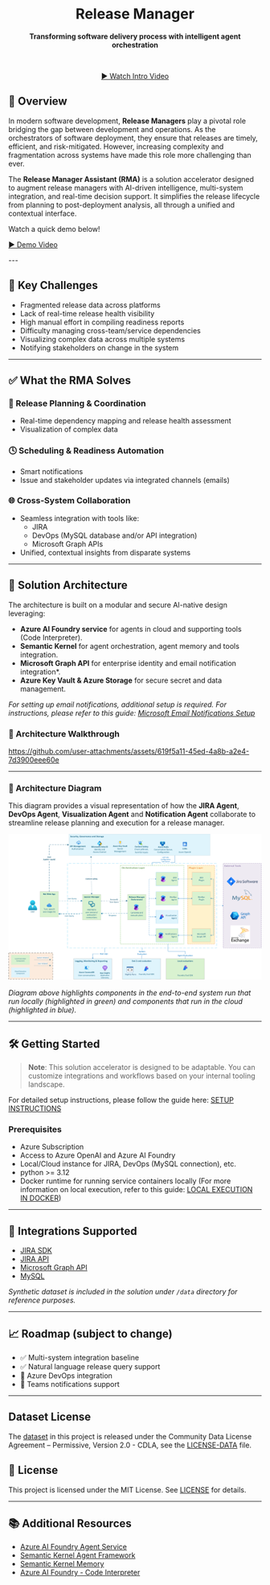 <div align="center">
  <h1>
    Release Manager
  </h1>
  <p><strong>Transforming software delivery process with intelligent agent orchestration</strong></p>
  <br>
  <p><a href="https://github.com/user-attachments/assets/6c8202bf-9d7b-4aaf-9907-81124adaaa9d">▶️ Watch Intro Video</a></p>
</div>

## 🚀 Overview

In modern software development, **Release Managers** play a pivotal role bridging the gap between development and operations. As the orchestrators of software deployment, they ensure that releases are timely, efficient, and risk-mitigated. However, increasing complexity and fragmentation across systems have made this role more challenging than ever.

The **Release Manager Assistant (RMA)** is a solution accelerator designed to augment release managers with AI-driven intelligence, multi-system integration, and real-time decision support. It simplifies the release lifecycle from planning to post-deployment analysis, all through a unified and contextual interface.

Watch a quick demo below!

<p><a href="https://github.com/user-attachments/assets/fad365a9-f777-4aae-80e4-a437c5ad50e7">▶️ Demo Video</a></p>
---

## 🧩 Key Challenges

- Fragmented release data across platforms
- Lack of real-time release health visibility
- High manual effort in compiling readiness reports
- Difficulty managing cross-team/service dependencies
- Visualizing complex data across multiple systems
- Notifying stakeholders on change in the system

---

## ✅ What the RMA Solves

### 🔄 Release Planning & Coordination

- Real-time dependency mapping and release health assessment
- Visualization of complex data

### 🕓 Scheduling & Readiness Automation

- Smart notifications
- Issue and stakeholder updates via integrated channels (emails)

### 🌐 Cross-System Collaboration

- Seamless integration with tools like:
  - JIRA
  - DevOps (MySQL database and/or API integration)
  - Microsoft Graph APIs
- Unified, contextual insights from disparate systems

---

## 🧠 Solution Architecture

The architecture is built on a modular and secure AI-native design leveraging:

- **Azure AI Foundry service** for agents in cloud and supporting tools (Code Interpreter).
- **Semantic Kernel** for agent orchestration, agent memory and tools integration.
- **Microsoft Graph API** for enterprise identity and email notification integration*.
- **Azure Key Vault & Azure Storage** for secure secret and data management.

*For setting up email notifications, additional setup is required. For instructions, please refer to this guide: [Microsoft Email Notifications Setup](src/solution_accelerators/release_manager/plugins/NOTIFICATIONS.md)*

### 🎯 Architecture Walkthrough

https://github.com/user-attachments/assets/619f5a11-45ed-4a8b-a2e4-7d3900eee60e


---

### 📐 Architecture Diagram

This diagram provides a visual representation of how the **JIRA Agent**, **DevOps Agent**, **Visualization Agent** and **Notification Agent** collaborate to streamline release planning and execution for a release manager.

![RMA Solution Architecture](src/solution_accelerators/release_manager/ReleaseManagerAssistant_Architecture.png)

*Diagram above highlights components in the end-to-end system run that run locally (highlighted in green) and components that run in the cloud (highlighted in blue).*

---

## 🛠️ Getting Started

> **Note**: This solution accelerator is designed to be adaptable. You can customize integrations and workflows based on your internal tooling landscape.

For detailed setup instructions, please follow the guide here: [SETUP INSTRUCTIONS](src/solution_accelerators/release_manager/SETUP.md)

### Prerequisites

- Azure Subscription
- Access to Azure OpenAI and Azure AI Foundry
- Local/Cloud instance for JIRA, DevOps (MySQL connection), etc.
- python >= 3.12
- Docker runtime for running service containers locally (For more information on local execution, refer to this guide: [LOCAL EXECUTION IN DOCKER](src/DOCKER.README.md))

---

## 🔗 Integrations Supported

- [JIRA SDK](https://jira.readthedocs.io/)
- [JIRA API](https://developer.atlassian.com/cloud/jira/platform/rest/v3/)
- [Microsoft Graph API](https://learn.microsoft.com/en-us/graph/overview)
- [MySQL](https://dev.mysql.com/)

*Synthetic dataset is included in the solution under `/data` directory for reference purposes.*

---

## 📈 Roadmap (subject to change)

- ✅ Multi-system integration baseline
- ✅ Natural language release query support
- 🚧 Azure DevOps integration
- 🚧 Teams notifications support

---

## Dataset License

The [dataset](data/) in this project is released under the Community Data License Agreement – Permissive, Version 2.0 - CDLA, see the [LICENSE-DATA](LICENSE-DATA.md) file.

## 📄 License

This project is licensed under the MIT License. See [LICENSE](./LICENSE) for details.

---

## 📚 Additional Resources

- [Azure AI Foundry Agent Service](https://learn.microsoft.com/en-us/azure/ai-services/agents/overview)
- [Semantic Kernel Agent Framework](https://learn.microsoft.com/en-us/semantic-kernel/frameworks/agent/?pivots=programming-language-python)
- [Semantic Kernel Memory](https://learn.microsoft.com/en-us/semantic-kernel/concepts/vector-store-connectors/?pivots=programming-language-python)
- [Azure AI Foundry - Code Interpreter](https://learn.microsoft.com/en-us/azure/ai-services/agents/how-to/tools/code-interpreter)
